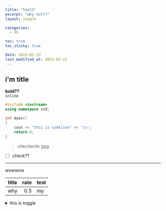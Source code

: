 ```yaml
---
title: "test2"
excerpt: "why not??"
layout: single

categories:
  - OS

toc: true
toc_sticky: true

date: 2023-02-23
last_modified_at: 2023-02-23
---
```


## i'm title

**bold??**  
`inline`

```c++
#include <iostream>
using namespace std;

int main()
{
    cout << "this is codeline" << '\n';
    return 0;
}
```

> citecitecite ggg

- [ ] check??

---

wowwow

| **title** | rate | test |
| :-------: | ---: | :--- |
|    why    |  0.5 | my   |

<details>
<summary>this is toggle</summary>
<div markdown="1">
hehehehe
</div>
</details>
